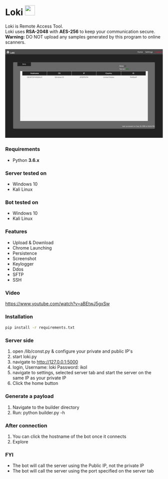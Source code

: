 # Loki <img src="/static/img/favicon.png" width="32" height="32">

Loki is Remote Access Tool.<br/>
Loki uses **RSA-2048** with **AES-256** to keep your communication secure.<br/>
__Warning:__ DO NOT upload any samples generated by this program to online scanners.  

<img src="Screenshots/bots.png" atl=""/>

### Requirements
* Python **3.6.x**

### Server tested on
* Windows 10
* Kali Linux

### Bot tested on
* Windows 10
* Kali Linux

### Features
* Upload & Download
* Chrome Launching
* Persistence
* Screenshot
* Keylogger
* Ddos
* SFTP
* SSH

### Video
https://www.youtube.com/watch?v=aBEtwJ5gxSw

### Installation
```sh
pip install -r requirements.txt
```

### Server side
1) open /lib/const.py & configure your private and public IP's
2) start loki.py
3) navigate to http://127.0.0.1:5000
4) login, Username: loki Password: ikol
5) navigate to settings, selected server tab and start the server on the same IP as your private IP
6) Click the home button 

### Generate a payload
1) Navigate to the builder directory
2) Run: python builder.py -h

### After connection
1) You can click the hostname of the bot once it connects 
2) Explore 

### FYI
* The bot will call the server using the Public IP, not the private IP
* The bot will call the server using the port specified on the server tab
